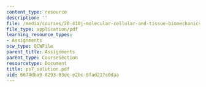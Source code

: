 ```yaml
---
content_type: resource
description: ''
file: /media/courses/20-410j-molecular-cellular-and-tissue-biomechanics-be-410j-spring-2003/6674dba9829303eee2bc8fad217c0daa_ps7_solution.pdf
file_type: application/pdf
learning_resource_types:
- Assignments
ocw_type: OCWFile
parent_title: Assignments
parent_type: CourseSection
resourcetype: Document
title: ps7_solution.pdf
uid: 6674dba9-8293-03ee-e2bc-8fad217c0daa
---
```

